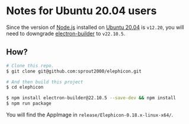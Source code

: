 # Notes for Ubuntu 20.04 users

Since the version of [Node.js](https://nodejs.org/) installed on [Ubuntu 20.04](https://ubuntu.com/download/desktop) is `v12.20`, you will need to downgrade [electron-builder](https://github.com/electron-userland/electron-builder) to `v22.10.5`.

## How?

```bash
# Clone this repo.
$ git clone git@github.com:sprout2000/elephicon.git

# And then build this project
$ cd elephicon

$ npm install electron-builder@22.10.5 --save-dev && npm install
$ npm run package
```

You will find the AppImage in `release/Elephicon-0.18.x-linux-x64/`.
